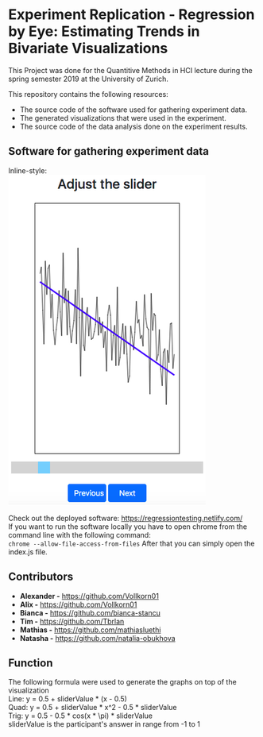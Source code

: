 # Experiment Replication - Regression by Eye: Estimating Trends in Bivariate Visualizations
This Project was done for the Quantitive Methods in HCI lecture during the spring semester 2019 at the University of Zurich.  

This repository contains the following resources:  
* The source code of the software used for gathering experiment data.
* The generated visualizations that were used in the experiment.
* The source code of the data analysis done on the experiment results.

## Software for gathering experiment data
Inline-style:  
![alt text](screenshot.png "Final Result") 

Check out the deployed software: <https://regressiontesting.netlify.com/>  
If you want to run the software locally you have to open chrome from the command line with the following command:  
`chrome --allow-file-access-from-files` 
After that you can simply open the index.js file.  

## Contributors
* __Alexander -__ <https://github.com/Vollkorn01>
* __Alix -__ <https://github.com/Vollkorn01>
* __Bianca -__ <https://github.com/bianca-stancu>
* __Tim -__ <https://github.com/Tbrlan>
* __Mathias -__ <https://github.com/mathiasluethi>
* __Natasha -__ <https://github.com/natalia-obukhova>

## Function  
The following formula were used to generate the graphs on top of the visualization  
Line: y = 0.5 + sliderValue * (x - 0.5)  
Quad: y = 0.5 + sliderValue * x^2 - 0.5 * sliderValue  
Trig: y = 0.5 - 0.5 * cos(x * \pi) * sliderValue  
sliderValue is the participant's answer in range from -1 to 1
